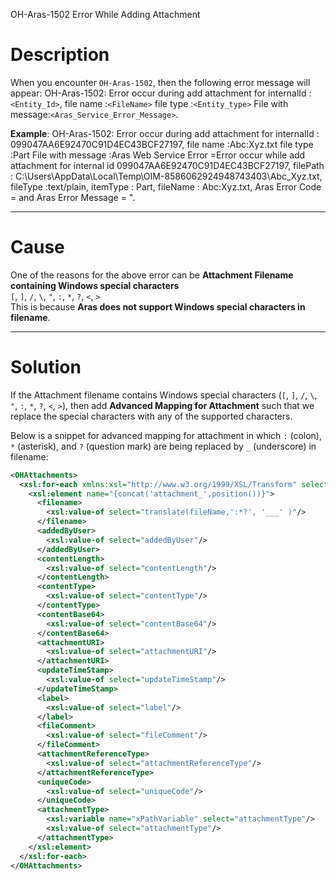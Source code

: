 OH-Aras-1502 Error While Adding Attachment

# Description

When you encounter `OH-Aras-1502`, then the following error message will appear:
OH-Aras-1502: Error occur during add attachment for internalId : `<Entity_Id>`, file name :`<FileName>` file type :`<Entity_type>` File with message:`<Aras_Service_Error_Message>`.

**Example**: OH-Aras-1502: Error occur during add attachment for internalId : 099047AA6E92470C91D4EC43BCF27197, file name :Abc:Xyz.txt file type :Part File with message :Aras Web Service Error =Error occur while add attachment for internal id 099047AA6E92470C91D4EC43BCF27197, filePath : C:\Users\AppData\Local\Temp\OIM-8586062924948743403\Abc_Xyz.txt, fileType :text/plain, itemType : Part, fileName : Abc:Xyz.txt, Aras Error Code = and Aras Error Message = ".

---

# Cause

One of the reasons for the above error can be **Attachment Filename containing Windows special characters**  
`[`, `]`, `/`, `\`, `"`, `:`, `*`, `?`, `<`, `>`  
This is because **Aras does not support Windows special characters in filename**.

---

# Solution

If the Attachment filename contains Windows special characters (`[`, `]`, `/`, `\`, `"`, `:`, `*`, `?`, `<`, `>`), then add **Advanced Mapping for Attachment** such that we replace the special characters with any of the supported characters.

Below is a snippet for advanced mapping for attachment in which `:` (colon), `*` (asterisk), and `?` (question mark) are being replaced by `_` (underscore) in filename:

```xml
<OHAttachments>
  <xsl:for-each xmlns:xsl="http://www.w3.org/1999/XSL/Transform" select="SourceXML/updatedFields/Property/OHAttachments/OHAttachment">
    <xsl:element name="{concat('attachment_',position())}">
      <filename>
        <xsl:value-of select="translate(fileName,':*?', '___' )"/>
      </filename>
      <addedByUser>
        <xsl:value-of select="addedByUser"/>
      </addedByUser>
      <contentLength>
        <xsl:value-of select="contentLength"/>
      </contentLength>
      <contentType>
        <xsl:value-of select="contentType"/>
      </contentType>
      <contentBase64>
        <xsl:value-of select="contentBase64"/>
      </contentBase64>
      <attachmentURI>
        <xsl:value-of select="attachmentURI"/>
      </attachmentURI>
      <updateTimeStamp>
        <xsl:value-of select="updateTimeStamp"/>
      </updateTimeStamp>
      <label>
        <xsl:value-of select="label"/>
      </label>
      <fileComment>
        <xsl:value-of select="fileComment"/>
      </fileComment>
      <attachmentReferenceType>
        <xsl:value-of select="attachmentReferenceType"/>
      </attachmentReferenceType>
      <uniqueCode>
        <xsl:value-of select="uniqueCode"/>
      </uniqueCode>
      <attachmentType>
        <xsl:variable name="xPathVariable" select="attachmentType"/>
        <xsl:value-of select="attachmentType"/>
      </attachmentType>
    </xsl:element>
  </xsl:for-each>
</OHAttachments>
```
